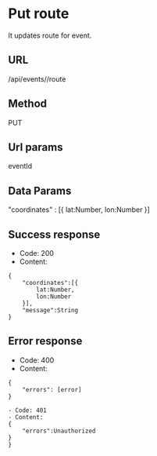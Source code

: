 # Put route

It updates route for event.

## URL

/api/events/<eventId>/route

## Method

PUT

## Url params

eventId

## Data Params

"coordinates" :
[{
	lat:Number,
	lon:Number
}]

## Success response

- Code: 200
- Content:
```
{
    "coordinates":[{
		lat:Number,
		lon:Number
	}],
	"message":String
}
```

## Error response
- Code: 400
- Content:
```
{
    "errors": [error]
}

- Code: 401
- Content:
{
    "errors":Unauthorized
}
}
```
